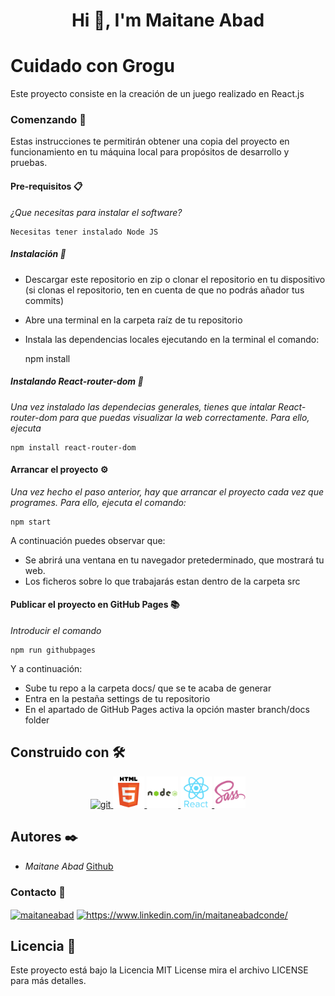 <h1 align="center">Hi 👋, I'm Maitane Abad</h1>

# Cuidado con Grogu

Este proyecto consiste en la creación de un juego realizado en React.js

### Comenzando 🚀

Estas instrucciones te permitirán obtener una copia del proyecto en funcionamiento en tu máquina local para propósitos de desarrollo y pruebas.

#### Pre-requisitos 📋

_¿Que necesitas para instalar el software?_

    Necesitas tener instalado Node JS

##### Instalación 🔧

- Descargar este repositorio en zip o clonar el repositorio en tu dispositivo (si clonas el repositorio, ten en cuenta de que no podrás añador tus commits)
- Abre una terminal en la carpeta raíz de tu repositorio
- Instala las dependencias locales ejecutando en la terminal el comando:

  npm install

##### Instalando React-router-dom 🔧

_Una vez instalado las dependecias generales, tienes que intalar React-router-dom para que puedas visualizar la web correctamente. Para ello, ejecuta_

    npm install react-router-dom

#### Arrancar el proyecto ⚙️

_Una vez hecho el paso anterior, hay que arrancar el proyecto cada vez que programes. Para ello, ejecuta el comando:_

    npm start

A continuación puedes observar que:

- Se abrirá una ventana en tu navegador pretederminado, que mostrará tu web.
- Los ficheros sobre lo que trabajarás estan dentro de la carpeta src

#### Publicar el proyecto en GitHub Pages 📚

_Introducir el comando_

    npm run githubpages

Y a continuación:

- Sube tu repo a la carpeta docs/ que se te acaba de generar
- Entra en la pestaña settings de tu repositorio
- En el apartado de GitHub Pages activa la opción master branch/docs folder

## Construido con 🛠️️

<p align="center"> <a href="https://git-scm.com/" target="_blank" rel="noreferrer"> <img src="https://www.vectorlogo.zone/logos/git-scm/git-scm-icon.svg" alt="git" width="50" height="50"/> </a> <a href="https://www.w3.org/html/" target="_blank" rel="noreferrer"> <img src="https://raw.githubusercontent.com/devicons/devicon/master/icons/html5/html5-original-wordmark.svg" alt="html5" width="50" height="50"/> </a> <a href="https://nodejs.org" target="_blank" rel="noreferrer"> <img src="https://raw.githubusercontent.com/devicons/devicon/master/icons/nodejs/nodejs-original-wordmark.svg" alt="nodejs" width="50" height="50"/> </a> <a href="https://reactjs.org/" target="_blank" rel="noreferrer"> <img src="https://raw.githubusercontent.com/devicons/devicon/master/icons/react/react-original-wordmark.svg" alt="react" width="50" height="50"/> </a> <a href="https://sass-lang.com" target="_blank" rel="noreferrer"> <img src="https://raw.githubusercontent.com/devicons/devicon/master/icons/sass/sass-original.svg" alt="sass" width="50" height="50"/> </a> </p>

## Autores ✒️

- _Maitane Abad_ [Github](https://github.com/MaitaneAbad)

### Contacto 📱

<a href="https://twitter.com/maitaneabad" target="blank"><img align="center" src="https://raw.githubusercontent.com/rahuldkjain/github-profile-readme-generator/master/src/images/icons/Social/twitter.svg" alt="maitaneabad" height="30" width="40" /></a>
<a href="https://linkedin.com/in/https://www.linkedin.com/in/maitaneabadconde/" target="blank"><img align="center" src="https://raw.githubusercontent.com/rahuldkjain/github-profile-readme-generator/master/src/images/icons/Social/linked-in-alt.svg" alt="https://www.linkedin.com/in/maitaneabadconde/" height="30" width="40" /></a>

## Licencia 📄

Este proyecto está bajo la Licencia MIT License mira el archivo LICENSE para más detalles.
